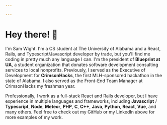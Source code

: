 ```yaml
---

---
```

# Hey there! 👋

I'm Sam Wight. I'm a CS student at The University of Alabama and a React, Rails, and Typescript/Javascript developer by trade, but you'll find me coding in pretty much any language I can. I'm the president of **Blueprint at UA**, a student organization that donates software development consulting services to local nonprofits. Previously, I served as the Executive of Development for **CrimsonHacks**, the first MLH-sponsored hackathon in the state of Alabama. I also served as the Front-End Team Manager at CrimsonHacks my freshman year.

Professionally, I work as a full-stack React and Rails developer, but I have experience in multiple languages and frameworks, including **Javascript** / **Typescript**, **Node**, **Meteor**, **PHP**, **C**, **C++**, **Java**, **Python**, **React**, **Vue**, and many others. Feel free to check out my GitHub or my LinkedIn above for more examples of my work.